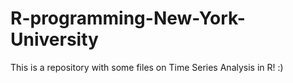 # R-programming-New-York-University
This is a repository with some files on Time Series Analysis in R! :) 
